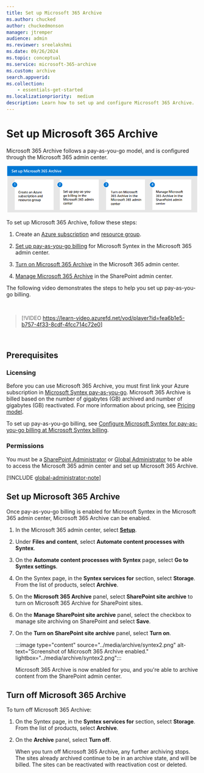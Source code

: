 ```yaml
---
title: Set up Microsoft 365 Archive
ms.author: chucked
author: chuckedmonson
manager: jtremper
audience: admin
ms.reviewer: sreelakshmi
ms.date: 09/26/2024
ms.topic: conceptual
ms.service: microsoft-365-archive
ms.custom: archive
search.appverid:
ms.collection:
    - essentials-get-started
ms.localizationpriority:  medium
description: Learn how to set up and configure Microsoft 365 Archive.
---
```


# Set up Microsoft 365 Archive

Microsoft 365 Archive follows a pay-as-you-go model, and is configured through the Microsoft 365 admin center.

![Diagram showing four steps of the setup process for Microsoft 365 Archive.](../media/m365-archive/archive-setup-diagram.png)

To set up Microsoft 365 Archive, follow these steps:

1. Create an [Azure subscription](/azure/cloud-adoption-framework/ready/azure-best-practices/initial-subscriptions) and [resource group](/azure/azure-resource-manager/management/manage-resource-groups-portal).

2. [Set up pay-as-you-go billing](/microsoft-365/syntex/syntex-azure-billing) for Microsoft Syntex in the Microsoft 365 admin center.

3. [Turn on Microsoft 365 Archive](#set-up-microsoft-365-archive) in the Microsoft 365 admin center.

4. [Manage Microsoft 365 Archive](archive-manage.md) in the SharePoint admin center.

The following video demonstrates the steps to help you set up pay-as-you-go billing.

</br>

> [!VIDEO https://learn-video.azurefd.net/vod/player?id=fea6b1e5-b757-4f33-8cdf-4fcc714c72e0]

</br>

## Prerequisites

### Licensing

Before you can use Microsoft 365 Archive, you must first link your Azure subscription in [Microsoft Syntex pay-as-you-go](/microsoft-365/syntex/syntex-azure-billing). Microsoft 365 Archive is billed based on the number of gigabytes (GB) archived and number of gigabytes (GB) reactivated. For more information about pricing, see [Pricing model](archive-pricing.md).

To set up pay-as-you-go billing, see [Configure Microsoft Syntex for pay-as-you-go billing at Microsoft Syntex billing](/microsoft-365/syntex/syntex-azure-billing).

### Permissions

You must be a [SharePoint Administrator](/entra/identity/role-based-access-control/permissions-reference#sharepoint-administrator) or [Global Administrator](/entra/identity/role-based-access-control/permissions-reference#global-administrator) to be able to access the Microsoft 365 admin center and set up Microsoft 365 Archive.

[!INCLUDE [global-administrator-note](../includes/global-administrator-note.md)]

## Set up Microsoft 365 Archive

Once pay-as-you-go billing is enabled for Microsoft Syntex in the Microsoft 365 admin center, Microsoft 365 Archive can be enabled.

1. In the Microsoft 365 admin center, select <a href="https://go.microsoft.com/fwlink/p/?linkid=2171997" target="_blank">**Setup**</a>.

2. Under **Files and content**, select **Automate content processes with Syntex**.

3. On the **Automate content processes with Syntex** page, select **Go to Syntex settings**.

4. On the Syntex page, in the **Syntex services for** section, select **Storage**. From the list of products, select **Archive**.

1. On the **Microsoft 365 Archive** panel, select **SharePoint site archive** to turn on Microsoft 365 Archive for SharePoint sites. 

1. On the **Manage SharePoint site archive** panel, select the checkbox to manage site archiving on SharePoint and select **Save**. 

1. On the **Turn on SharePoint site archive** panel, select **Turn on**. 

    :::image type="content" source="../media/archive/syntex2.png" alt-text="Screenshot of Microsoft 365 Archive enabled." lightbox="../media/archive/syntex2.png":::

    Microsoft 365 Archive is now enabled for you, and you're able to archive content from the SharePoint admin center.

## Turn off Microsoft 365 Archive

To turn off Microsoft 365 Archive:

1. On the Syntex page, in the **Syntex services for** section, select **Storage**. From the list of products, select **Archive**.

2. On the **Archive** panel, select **Turn off**.

    When you turn off Microsoft 365 Archive, any further archiving stops. The sites already archived continue to be in an archive state, and will be billed. The sites can be reactivated with reactivation cost or deleted.
